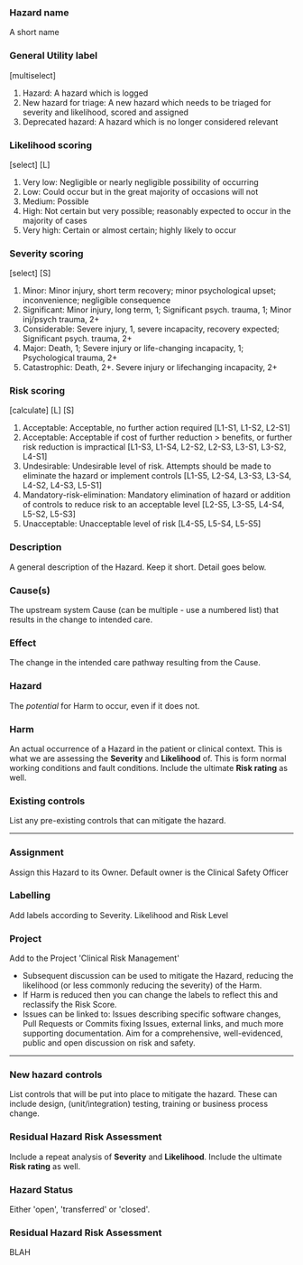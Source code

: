 ### Hazard name
A short name

### General Utility label
[multiselect]
1. Hazard: A hazard which is logged
2. New hazard for triage: A new hazard which needs to be triaged for severity and likelihood, scored and assigned
3. Deprecated hazard: A hazard which is no longer considered relevant

### Likelihood scoring
[select] [L]
1. Very low: Negligible or nearly negligible possibility of occurring
2. Low: Could occur but in the great majority of occasions will not
3. Medium: Possible
4. High: Not certain but very possible; reasonably expected to occur in the majority of cases
5. Very high: Certain or almost certain; highly likely to occur
    
### Severity scoring
[select] [S]
1. Minor: Minor injury, short term recovery; minor psychological upset; inconvenience; negligible consequence
2. Significant: Minor injury, long term, 1; Significant psych. trauma, 1; Minor inj/psych trauma, 2+
3. Considerable: Severe injury, 1, severe incapacity, recovery expected; Significant psych. trauma, 2+
4. Major: Death, 1; Severe injury or life-changing incapacity, 1; Psychological trauma, 2+
5. Catastrophic: Death, 2+. Severe injury or lifechanging incapacity, 2+

### Risk scoring
[calculate] [L] [S]
1. Acceptable: Acceptable, no further action required [L1-S1, L1-S2, L2-S1]
2. Acceptable: Acceptable if cost of further reduction > benefits, or further risk reduction is impractical [L1-S3, L1-S4, L2-S2, L2-S3, L3-S1, L3-S2, L4-S1]
3. Undesirable: Undesirable level of risk. Attempts should be made to eliminate the hazard or implement controls [L1-S5, L2-S4, L3-S3, L3-S4, L4-S2, L4-S3, L5-S1]
4. Mandatory-risk-elimination: Mandatory elimination of hazard or addition of controls to reduce risk to an acceptable level [L2-S5, L3-S5, L4-S4, L5-S2, L5-S3]
5. Unacceptable: Unacceptable level of risk [L4-S5, L5-S4, L5-S5]

### Description
A general description of the Hazard. Keep it short. Detail goes below.

### Cause(s)
The upstream system Cause (can be multiple - use a numbered list) that results in the change to intended care.

### Effect
The change in the intended care pathway resulting from the Cause.

### Hazard
The *potential* for Harm to occur, even if it does not.

### Harm
An actual occurrence of a Hazard in the patient or clinical context. This is what we are assessing the **Severity** and **Likelihood** of. This is form normal working conditions and fault conditions. Include the ultimate **Risk rating** as well.

### Existing controls
List any pre-existing controls that can mitigate the hazard.

-----

### Assignment
Assign this Hazard to its Owner. Default owner is the Clinical Safety Officer

### Labelling
Add labels according to Severity. Likelihood and Risk Level

### Project
Add to the Project 'Clinical Risk Management'

* Subsequent discussion can be used to mitigate the Hazard, reducing the likelihood (or less commonly reducing the severity) of the Harm.
* If Harm is reduced then you can change the labels to reflect this and reclassify the Risk Score.
* Issues can be linked to: Issues describing specific software changes, Pull Requests or Commits fixing Issues, external links, and much more supporting documentation. Aim for a comprehensive, well-evidenced, public and open discussion on risk and safety.

-----

### New hazard controls
List controls that will be put into place to mitigate the hazard. These can include design, (unit/integration) testing, training or business process change.

### Residual Hazard Risk Assessment
Include a repeat analysis of **Severity** and **Likelihood**. Include the ultimate **Risk rating** as well.

### Hazard Status
Either 'open', 'transferred' or 'closed'.

### Residual Hazard Risk Assessment
BLAH
